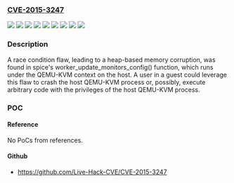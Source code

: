 ### [CVE-2015-3247](https://cve.mitre.org/cgi-bin/cvename.cgi?name=CVE-2015-3247)
![](https://img.shields.io/static/v1?label=Product&message=RHEV%203.X%20Hypervisor%20and%20Agents%20for%20RHEL-6&color=blue)
![](https://img.shields.io/static/v1?label=Product&message=RHEV%203.X%20Hypervisor%20and%20Agents%20for%20RHEL-7&color=blue)
![](https://img.shields.io/static/v1?label=Product&message=Red%20Hat%20Enterprise%20Linux%206&color=blue)
![](https://img.shields.io/static/v1?label=Product&message=Red%20Hat%20Enterprise%20Linux%207&color=blue)
![](https://img.shields.io/static/v1?label=Version&message=!%200%3A0.12.4-12.el6_7.1%20&color=brighgreen)
![](https://img.shields.io/static/v1?label=Version&message=!%200%3A0.12.4-9.el7_1.1%20&color=brighgreen)
![](https://img.shields.io/static/v1?label=Version&message=!%200%3A6.7-20150828.0.el6ev%20&color=brighgreen)
![](https://img.shields.io/static/v1?label=Version&message=!%200%3A7.1-20150827.1.el7ev%20&color=brighgreen)
![](https://img.shields.io/static/v1?label=Vulnerability&message=Concurrent%20Execution%20using%20Shared%20Resource%20with%20Improper%20Synchronization%20('Race%20Condition')&color=brighgreen)

### Description

A race condition flaw, leading to a heap-based memory corruption, was found in spice's worker_update_monitors_config() function, which runs under the QEMU-KVM context on the host. A user in a guest could leverage this flaw to crash the host QEMU-KVM process or, possibly, execute arbitrary code with the privileges of the host QEMU-KVM process.

### POC

#### Reference
No PoCs from references.

#### Github
- https://github.com/Live-Hack-CVE/CVE-2015-3247

